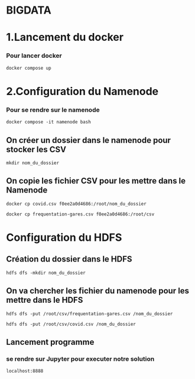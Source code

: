 # BIGDATA

#  1.Lancement du docker 
### Pour lancer docker 

```
docker compose up 
```

# 2.Configuration du Namenode

### Pour se rendre sur le namenode 

```
docker compose -it namenode bash
```
## On créer un dossier dans le namenode pour stocker les CSV 

```
mkdir nom_du_dossier 
```
## On copie les fichier CSV pour les mettre dans le Namenode

```
docker cp covid.csv f0ee2a0d4686:/root/nom_du_dossier
```

```
docker cp frequentation-gares.csv f0ee2a0d4686:/root/csv
```

# Configuration du HDFS
 ## Création du dossier dans le HDFS 
 
 ```
 hdfs dfs -mkdir nom_du_dossier
 ```
 ## On va chercher les fichier du namenode pour les mettre dans le HDFS

 ```
 hdfs dfs -put /root/csv/frequentation-gares.csv /nom_du_dossier
 ```

 ```
 hdfs dfs -put /root/csv/covid.csv /nom_du_dossier
 ```
## Lancement programme 

### se rendre sur Jupyter pour executer notre solution


```
localhost:8888
```
